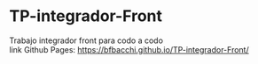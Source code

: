 # TP-integrador-Front
Trabajo integrador front para codo a codo
<br>
link Github Pages: https://bfbacchi.github.io/TP-integrador-Front/
